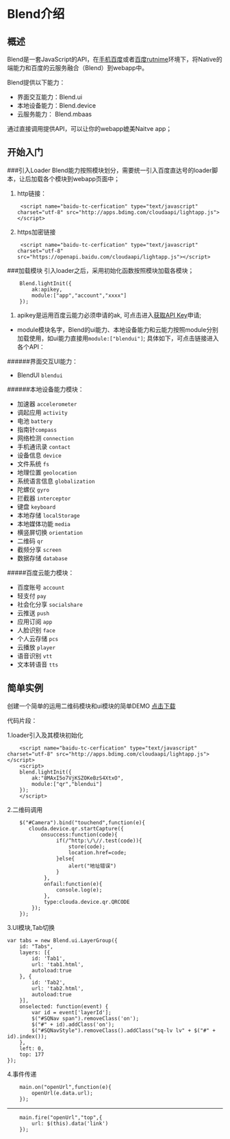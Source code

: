 # Blend介绍

## 概述

Blend是一套JavaScript的API，在[手机百度](http://xbox.m.baidu.com/wuxian/)或者[百度rutnime](http://clouda.baidu.com/runtime/introduction/introduce)环境下，将Native的端能力和百度的云服务融合（Blend）到webapp中。

Blend提供以下能力：

- 界面交互能力：Blend.ui
- 本地设备能力：Blend.device
- 云服务能力： Blend.mbaas

通过直接调用提供API，可以让你的webapp媲美Naitve app；


## 开始入门

###引入Loader
Blend能力按照模块划分，需要统一引入百度直达号的loader脚本，让后加载各个模块到webapp页面中；

1. http链接：

		<script name="baidu-tc-cerfication" type="text/javascript" charset="utf-8" src="http://apps.bdimg.com/cloudaapi/lightapp.js"></script>


2. https加密链接

		<script name="baidu-tc-cerfication" type="text/javascript" charset="utf-8" src="https://openapi.baidu.com/cloudaapi/lightapp.js"></script>



###加载模块
引入loader之后，采用初始化函数按照模块加载各模块；

		Blend.lightInit({
		    ak:apikey,
		    module:["app","account","xxxx"]
		});

1. apikey是运用百度云能力必须申请的ak, 可点击进入[获取API Key](/blendui/introduction/get_api_key "获取API Key")申请;

- module模块名字，Blend的ui能力、本地设备能力和云能力按照module分别加载使用，如ui能力直接用`module:["blendui"]`;
具体如下，可点击链接进入各个API：

######界面交互UI能力：

<!-- 
- [BlendUI](http://clouda.com) `blendui`

-->

- BlendUI `blendui`

######本地设备能力模块：
<!--	  
- [加速器](http://clouda.com)  `accelerometer` 
- [调起应用](http://clouda.com)  `activity`
- [电池](http://clouda.com)  `battery` 
- [指南针](http://clouda.com)  `compass`
- [网络检测](http://clouda.com)  `connection`
- [手机通讯录](http://clouda.com) `contact`
- [设备信息](http://clouda.com)  `device`
- [文件系统](http://clouda.com)  `fs`
- [地理位置](http://clouda.com)  `geolocation`
- [系统语言信息]() `globalization`
- [陀螺仪](http://clouda.com) `gyro`
- [拦截器](http://clouda.com) `interceptor`
- [键盘](http://clouda.com) `keyboard`
- [本地存储](http://clouda.com) `localStorage`
- [本地媒体功能](http://clouda.com) `media`
- [横竖屏切换](http://clouda.com) `orientation`
- [二维码](http://clouda.com) `qr`
- [截频分享](http://clouda.com)  `screen` 
-    [数据存储]() `database`
-->

<!-- 
- [离线缓存](http://clouda.com)  `cache`
 -->
		

- 加速器  `accelerometer` 
- 调起应用  `activity`
- 电池  `battery` 
- 指南针`compass`
- 网络检测 `connection`
- 手机通讯录 `contact`
- 设备信息  `device`
- 文件系统  `fs`
- 地理位置  `geolocation`
- 系统语言信息 `globalization`
- 陀螺仪 `gyro`
- 拦截器 `interceptor`
- 键盘 `keyboard`
- 本地存储 `localStorage`
- 本地媒体功能 `media`
- 横竖屏切换 `orientation`
- 二维码 `qr`
- 截频分享  `screen` 
- 数据存储 `database`

#####百度云能力模块：

<!--
- [百度账号](http://clouda.com)  `account` 
- [轻支付](http://clouda.com)  `pay` 
- [社会化分享](http://clouda.com)  `socialshare` 
- [云推送](http://clouda.com)  `push` 
- [应用订阅](http://clouda.com)  `app` 
- [人脸识别](http://clouda.com)  `face` 
- [个人云存储](http://clouda.com)  `pcs` 
- [云播放](http://clouda.com)  `player`
- [语音识别](http://clouda.com)  `vtt`
- [文本转语音](http://clouda.com)  `tts`
-->

<!--
- [反馈](http://clouda.com)  `feedback`
- [地理定位](http://clouda.com)  `map` 
- [订阅](http://clouda.com)  `subscribe` 
-->

- 百度账号  `account` 
- 轻支付  `pay` 
- 社会化分享  `socialshare` 
- 云推送  `push` 
- 应用订阅  `app` 
- 人脸识别  `face` 
- 个人云存储 `pcs` 
- 云播放  `player`
- 语音识别  `vtt`
- 文本转语音  `tts`


## 简单实例

创建一个简单的运用二维码模块和ui模块的简单DEMO [点击下载](http://www.baidu.com)

代码片段：

1.loader引入及其模块初始化


		<script name="baidu-tc-cerfication" type="text/javascript" charset="utf-8" src="http://apps.bdimg.com/cloudaapi/lightapp.js"></script>
		<script>
		blend.lightInit({
            ak:"8MAxI5o7VjKSZOKeBzS4XtxO",
            module:["qr","blendui"]
        });
		</script>
	
	
2.二维码调用


		$("#Camera").bind("touchend",function(e){
	       clouda.device.qr.startCapture({
	           onsuccess:function(code){
	                if(/^http:\/\//.test(code)){
	                    store(code);
	                    location.href=code;
	                }else{
	                    alert("地址错误")
	                }
	            },
	            onfail:function(e){
	                console.log(e);
	            },
	            type:clouda.device.qr.QRCODE
	        });
	    });



3.UI模块,Tab切换
	

	var tabs = new Blend.ui.LayerGroup({
        id: "Tabs",
        layers: [{
            id: 'Tab1',
            url: 'tab1.html',
            autoload:true
        }, {
            id: 'Tab2',
            url: 'tab2.html',
            autoload:true
        }],
        onselected: function(event) {
            var id = event['layerId'];
            $("#SQNav span").removeClass('on');
            $("#" + id).addClass('on');
            $("#SQNavStyle").removeClass().addClass("sq-lv lv" + $("#" + id).index());
        },
        left: 0,
        top: 177
    });

4.事件传递

		main.on("openUrl",function(e){
	        openUrl(e.data.url);
	    });

----------------------------------------------------------
	
		main.fire("openUrl","top",{
	        url: $(this).data('link')
	    });
		
		